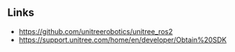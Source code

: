## Links
- https://github.com/unitreerobotics/unitree_ros2
- https://support.unitree.com/home/en/developer/Obtain%20SDK
